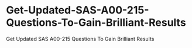 # Get-Updated-SAS-A00-215-Questions-To-Gain-Brilliant-Results
Get Updated SAS A00-215 Questions To Gain Brilliant Results
